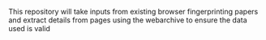 This repository will take inputs from existing browser fingerprinting papers and extract details from pages using the webarchive to ensure the data used is valid